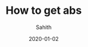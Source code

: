 ---
title: 'How to get abs'
date: '2020-01-02'
author: 'Sahith'
data: 'Doing targeted exercises like crunches is great for toning abdominal muscles, but losing both subcutaneous and visceral fat is the first step to unearthing your abs.'
avatar: 'https://flowbite.s3.amazonaws.com/blocks/marketing-ui/avatars/jese-leos.png'
featuredImage: 'https://images.unsplash.com/photo-1601422407692-ec4eeec1d9b3?ixlib=rb-4.0.3&ixid=MnwxMjA3fDB8MHxwaG90by1wYWdlfHx8fGVufDB8fHx8&auto=format&fit=crop&w=725&h=400&q=80'
---